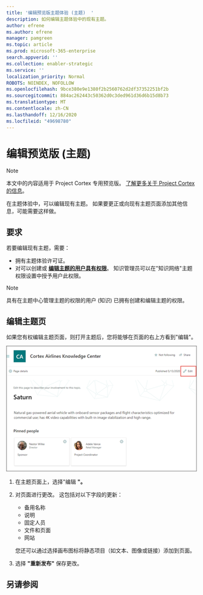 ```yaml
---
title: '编辑预览版主题体验 (主题)  '
description: 如何编辑主题体验中的现有主题。
author: efrene
ms.author: efrene
manager: pamgreen
ms.topic: article
ms.prod: microsoft-365-enterprise
search.appverid: ''
ms.collection: enabler-strategic
ms.service: ''
localization_priority: Normal
ROBOTS: NOINDEX, NOFOLLOW
ms.openlocfilehash: 9bce380e9e1380f2b2560762d2df37352251bf2b
ms.sourcegitcommit: 884ac262443c50362d0c3ded961d36d6b15d8b73
ms.translationtype: MT
ms.contentlocale: zh-CN
ms.lasthandoff: 12/16/2020
ms.locfileid: "49698780"
---
```

# <a name="edit-an-existing-topic-preview"></a>编辑预览版 (主题) 

> [!Note] 
> 本文中的内容适用于 Project Cortex 专用预览版。 [了解更多关于 Project Cortex的信息](https://aka.ms/projectcortex)。

在主题体验中，可以编辑现有主题。 如果要更正或向现有主题页面添加其他信息，可能需要这样做。 

## <a name="requirements"></a>要求

若要编辑现有主题，需要：
- 拥有主题体验许可证。
- 对可以创建或 [**编辑主题的用户具有权限**](https://docs.microsoft.com/microsoft-365/knowledge/topic-experiences-user-permissions)。 知识管理员可以在"知识网络"主题权限设置中授予用户此权限。 

> [!Note] 
> 具有在主题中心管理主题的权限的用户 (知识) 已拥有创建和编辑主题的权限。

## <a name="edit-a-topic-page"></a>编辑主题页

如果您有权编辑主题页面，则打开主题后，您将能够在页面的右上方看到"编辑"。 

   ![编辑控件](../media/knowledge-management/topic-page-edit.png) </br> 

1. 在主题页面上，选择"编辑 **"。**

2. 对页面进行更改。 这包括对以下字段的更新：

    -  备用名称
    -  说明
    -  固定人员
    -  文件和页面
    -  网站

    您还可以通过选择画布图标将静态项目（如文本、图像或链接）添加到页面。

3. 选择 **"重新发布"** 保存更改。


## <a name="see-also"></a>另请参阅



  







